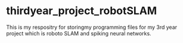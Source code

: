 # thirdyear_project_robotSLAM
This is my respositry for storingmy programming files for my 3rd year project which is roboto SLAM and spiking neural networks. 
